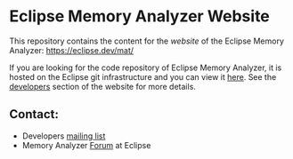 Eclipse Memory Analyzer Website
====================

This repository contains the content for the *website* of the Eclipse Memory Analyzer: https://eclipse.dev/mat/

If you are looking for the code repository of Eclipse Memory Analyzer, it is hosted on the Eclipse git infrastructure and you can view it [here](https://github.com/eclipse-mat/mat). See the [developers](https://eclipse.dev/mat/developers/) section of the website for more details.

Contact:
----------------

- Developers [mailing list](https://dev.eclipse.org/mailman/listinfo/mat-dev)
- Memory Analyzer [Forum](https://www.eclipse.org/forums/eclipse.memory-analyzer) at Eclipse
